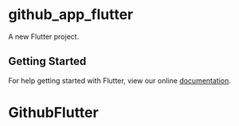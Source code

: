 # github_app_flutter

A new Flutter project.

## Getting Started

For help getting started with Flutter, view our online
[documentation](http://flutter.io/).
# GithubFlutter
